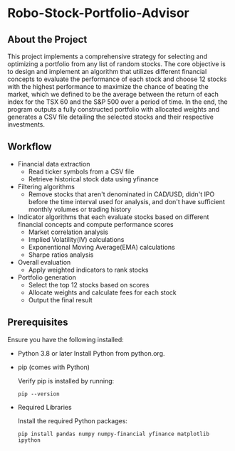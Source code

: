 # Robo-Stock-Portfolio-Advisor
## About the Project
This project implements a comprehensive strategy for selecting and optimizing a portfolio from any list of random stocks. The core objective is to design and implement an algorithm that utilizes different financial concepts to evaluate the performance of each stock and choose 12 stocks with the highest performance to maximize the chance of beating the market, which we defined to be the average between the return of each index for the TSX 60 and the S&P 500 over a period of time. In the end, the program outputs a fully constructed portfolio with allocated weights and generates a CSV file detailing the selected stocks and their respective investments.

## Workflow
- Financial data extraction
  - Read ticker symbols from a CSV file
  - Retrieve historical stock data using yfinance
- Filtering algorithms
  - Remove stocks that aren't denominated in CAD/USD, didn't IPO before the time interval used for analysis, and don't have sufficient monthly volumes or trading history
- Indicator algorithms that each evaluate stocks based on different financial concepts and compute performance scores
  - Market correlation analysis
  - Implied Volatility(IV) calculations
  - Exponentional Moving Average(EMA) calculations
  - Sharpe ratios analysis
- Overall evaluation
  - Apply weighted indicators to rank stocks
- Portfolio generation
  - Select the top 12 stocks based on scores
  - Allocate weights and calculate fees for each stock
  - Output the final result

## Prerequisites
Ensure you have the following installed:
- Python 3.8 or later
  Install Python from python.org.
- pip (comes with Python)

  Verify pip is installed by running:

      pip --version
- Required Libraries

  Install the required Python packages:

      pip install pandas numpy numpy-financial yfinance matplotlib ipython
